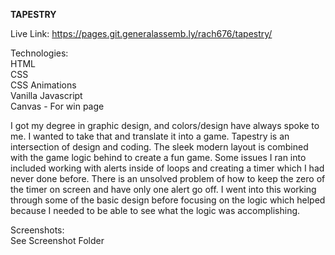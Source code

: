 <b>TAPESTRY</b>

Live Link:  https://pages.git.generalassemb.ly/rach676/tapestry/

Technologies:<br>
HTML<br>
CSS<br>
CSS Animations<br>
Vanilla Javascript<br>
Canvas - For win page

I got my degree in graphic design, and colors/design have always spoke to me. I wanted to take that and translate it into a game. Tapestry is an intersection of design and coding. The sleek modern layout is combined with the game logic behind to create a fun game. Some issues I ran into included working with alerts inside of loops and creating a timer which I had never done before. There is an unsolved problem of how to keep the zero of the timer on screen and have only one alert go off. I went into this working through some of the basic design before focusing on the logic which helped because I needed to be able to see what the logic was accomplishing. 

Screenshots:
<br>
See Screenshot Folder

